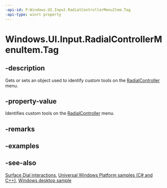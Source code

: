 ```yaml
---
-api-id: P:Windows.UI.Input.RadialControllerMenuItem.Tag
-api-type: winrt property
---
```


<!-- Property syntax
public object Tag { get;  set; }
-->

# Windows.UI.Input.RadialControllerMenuItem.Tag

## -description
Gets or sets an object used to identify custom tools on the [RadialController](radialcontroller.md) menu.

## -property-value
Identifies custom tools on the [RadialController](radialcontroller.md) menu.

## -remarks

## -examples

## -see-also
[Surface Dial interactions](/windows/uwp/input-and-devices/windows-wheel-interactions), [Universal Windows Platform samples (C# and C++)](https://go.microsoft.com/fwlink/?linkid=832713), [Windows desktop sample](https://aka.ms/radialcontrollerclassicsample)